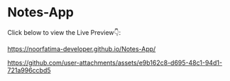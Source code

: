 # Notes-App

Click below to view the Live Preview👇:

https://noorfatima-developer.github.io/Notes-App/

https://github.com/user-attachments/assets/e9b162c8-d695-48c1-94d1-721a996ccbd5

